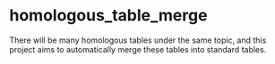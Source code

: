 # homologous_table_merge

There will be many homologous tables under the same topic, and this project aims to automatically merge these tables into standard tables.